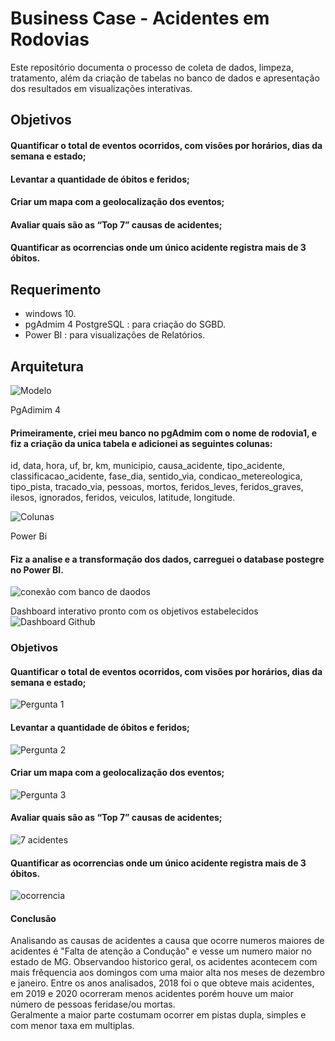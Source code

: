 

# Business Case - Acidentes em Rodovias 
Este repositório documenta o processo de coleta de dados, limpeza, tratamento, além da criação de tabelas no banco de dados e apresentação dos resultados em visualizações interativas.

## Objetivos 
#### Quantificar o total de eventos ocorridos, com visões por horários, dias da semana e estado;
#### Levantar a quantidade de óbitos e feridos;
#### Criar um mapa com a geolocalização dos eventos;
#### Avaliar quais são as “Top 7” causas de acidentes;
#### Quantificar as ocorrencias onde um único acidente registra mais de 3 óbitos.


## Requerimento 
* windows 10.
* pgAdmim 4 PostgreSQL : para criação do SGBD.
* Power BI : para visualizações de Relatórios.

## Arquitetura
![Modelo](https://user-images.githubusercontent.com/97900395/150194733-f267a1f8-66c7-4a2e-ad0d-b165a78184f6.png)

PgAdimim 4
#### Primeiramente, criei meu banco no pgAdmim com o nome de rodovia1, e fiz a criação da unica tabela e adicionei as seguintes colunas:

id, data, hora, uf, br, km, municipio, causa_acidente, tipo_acidente, classificacao_acidente, fase_dia, 
sentido_via, condicao_metereologica, tipo_pista, tracado_via, pessoas,	mortos,	feridos_leves,	feridos_graves,
ilesos,	ignorados,	feridos,	veiculos,	latitude,	longitude.

![Colunas](https://user-images.githubusercontent.com/97900395/150195280-9443d74f-ece3-425a-9637-213d9b66afbc.png)


Power Bi
#### Fiz a analise e a transformação dos dados, carreguei o database postegre no Power BI.

![conexão com banco de daodos](https://user-images.githubusercontent.com/97900395/150197625-cb52b726-5a32-41f0-85be-58c3e3f60ae1.png)


Dashboard interativo pronto com os objetivos estabelecidos
![Dashboard Github](https://user-images.githubusercontent.com/97900395/150392947-219f5af7-d6f4-4702-88d1-8655081e060b.png)


### Objetivos 

#### Quantificar o total de eventos ocorridos, com visões por horários, dias da semana e estado; 

![Pergunta 1](https://user-images.githubusercontent.com/97900395/150387670-653c4b69-3bee-417f-b95b-4b30a7f1db71.png)

#### Levantar a quantidade de óbitos e feridos;
![Pergunta 2](https://user-images.githubusercontent.com/97900395/150388349-c174c4aa-d01f-4754-8e01-60dfd96518a7.png)

#### Criar um mapa com a geolocalização dos eventos;
![Pergunta 3](https://user-images.githubusercontent.com/97900395/150388716-dce7cf11-118c-4853-a4a5-c20416dbe6e2.png)

#### Avaliar quais são as “Top 7” causas de acidentes;
![7 acidentes](https://user-images.githubusercontent.com/97900395/150393542-c5fef289-f1c6-4fea-9bfe-af368537a747.png)

#### Quantificar as ocorrencias onde um único acidente registra mais de 3 óbitos.
![ocorrencia](https://user-images.githubusercontent.com/97900395/150393107-764ee004-0af0-46ef-b399-14fb20ccf010.png)

#### Conclusão
Analisando  as causas de acidentes a causa que ocorre numeros maiores de acidentes é "Falta de atenção a Condução" e vesse um numero maior no estado de MG. 
Observandoo historico geral, os acidentes acontecem com mais frêquencia aos domingos com uma maior alta nos meses de dezembro e janeiro. Entre os anos analisados, 2018 foi o que obteve mais acidentes, em 2019 e 2020 ocorreram menos acidentes porém houve um maior número de pessoas feridase/ou mortas.  
Geralmente a maior parte costumam ocorrer em pistas dupla, simples e com menor taxa em multiplas. 




